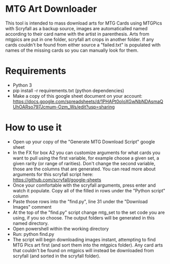 # MTG Art Downloader
This tool is intended to mass download arts for MTG Cards using MTGPics with Scryfall as a backup source, images are automaticalled named according to their card name with the artist in parenthesis. Arts from mtgpics are put in one folder, scryfall art crops in another folder. If any cards couldn't be found from either source a "failed.txt" is populated with names of the missing cards so you can manually look for them.

# Requirements
- Python 3
- pip install -r requirements.txt (python dependencies)
- Make a copy of this google sheet document on your account: https://docs.google.com/spreadsheets/d/1PHAPt0oIoXGwNbNDAsmaQUhOARso797Jcmum-Ozm_Ws/edit?usp=sharing

# How to use it
- Open up your copy of the "Generate MTG Download Script" google sheet
- In the FX for box A2 you can customize arguments for what cards you want to pull using the first variable, for example choose a given set, a given rarity (or range of rarities). Don't change the second variable, those are the columns that are generated. You can read more about arguments for this scryfall script here: https://github.com/scryfall/google-sheets
- Once your comfortable with the scryfall arguments, press enter and watch it populate. Copy all of the filled in rows under the "Python script" column
- Paste those rows into the "find.py", line 31 under the "Download Images" comment
- At the top of the "find.py" script change mtg_set to the set code you are using, if you so choose. The output folders will be generated in this named directory.
- Open powershell within the working directory
- Run: python find.py
- The script will begin downloading images instant, attempting to find MTG Pics art first (and sort them into the mtgpics folder). Any card arts that couldn't be found on mtgpics will instead be downloaded from scryfall (and sorted in the scryfall folder).
